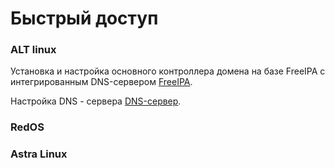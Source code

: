  # Быстрый доступ
 
 ### ALT linux
 Установка и настройка основного контроллера домена на базе FreeIPA с интегрированным DNS-сервером [FreeIPA](https://github.com/Tiimgll/Profis/blob/main/ALT/FreeIPA%20%D1%81%20%D0%B8%D0%BD%D1%82%D0%B5%D0%B3%D1%80%D0%B8%D1%80%D0%BE%D0%B2%D0%B0%D0%BD%D0%BD%D1%8B%D0%BC%20DNS-%D1%81%D0%B5%D1%80%D0%B2%D0%B5%D1%80%D0%BE%D0%BC.md).

 Настройка DNS - сервера [DNS-сервер](https://github.com/Tiimgll/Profis/blob/main/ALT/%D0%9D%D0%B0%D1%81%D1%82%D1%80%D0%BE%D0%B9%D0%BA%D0%B0%20DNS%20-%20%D1%81%D0%B5%D1%80%D0%B2%D0%B5%D1%80%D0%B0.md).

### RedOS


### Astra Linux

